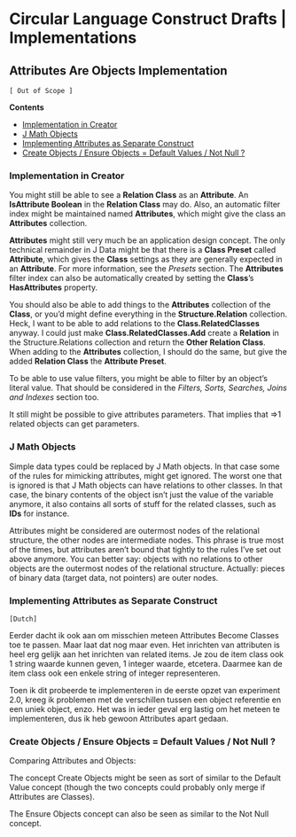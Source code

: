 ﻿Circular Language Construct Drafts | Implementations
====================================================

Attributes Are Objects Implementation
-------------------------------------

`[ Out of Scope ]`

__Contents__

- [Implementation in Creator](#implementation-in-creator)
- [J Math Objects](#j-math-objects)
- [Implementing Attributes as Separate Construct](#implementing-attributes-as-separate-construct)
- [Create Objects / Ensure Objects = Default Values / Not Null ?](#create-objects--ensure-objects--default-values--not-null-)

### Implementation in Creator

You might still be able to see a __Relation Class__ as an __Attribute__. An __IsAttribute Boolean__ in the __Relation Class__ may do. Also, an automatic filter index might be maintained named __Attributes__, which might give the class an __Attributes__ collection.

__Attributes__ might still very much be an application design concept. The only technical remainder in J Data might be that there is a __Class Preset__ called __Attribute__, which gives the __Class__ settings as they are generally expected in an __Attribute__. For more information, see the *Presets* section. The __Attributes__ filter index can also be automatically created by setting the __Class__’s __HasAttributes__ property.

You should also be able to add things to the __Attributes__ collection of the __Class__, or you’d might define everything in the __Structure.Relation__ collection. Heck, I want to be able to add relations to the __Class.RelatedClasses__ anyway. I could just make __Class.RelatedClasses.Add__ create a __Relation__ in the Structure.Relations collection and return the __Other Relation Class__. When adding to the __Attributes__ collection, I should do the same, but give the added __Relation Class__ the __Attribute Preset__.

To be able to use value filters, you might be able to filter by an object’s literal value. That should be considered in the *Filters, Sorts, Searches, Joins and Indexes* section too.

It still might be possible to give attributes parameters. That implies that =>1 related objects can get parameters.

### J Math Objects

Simple data types could be replaced by J Math objects. In that case some of the rules for mimicking attributes, might get ignored. The worst one that is ignored is that J Math objects can have relations to other classes. In that case, the binary contents of the object isn’t just the value of the variable anymore, it also contains all sorts of stuff for the related classes, such as __IDs__ for instance.

Attributes might be considered are outermost nodes of the relational structure, the other nodes are intermediate nodes. This phrase is true most of the times, but attributes aren’t bound that tightly to the rules I’ve set out above anymore. You can better say: objects with no relations to other objects are the outermost nodes of the relational structure. Actually: pieces of binary data (target data, not pointers) are outer nodes.

### Implementing Attributes as Separate Construct

`[Dutch]`

Eerder dacht ik ook aan om misschien meteen Attributes Become Classes toe te passen. Maar laat dat nog maar even. Het inrichten van attributen is heel erg gelijk aan het inrichten van related items. Je zou de item class ook 1 string waarde kunnen geven, 1 integer waarde, etcetera. Daarmee kan de item class ook een enkele string of integer representeren.

Toen ik dit probeerde te implementeren in de eerste opzet van experiment 2.0, kreeg ik problemen met de verschillen tussen een object referentie en een uniek object, enzo. Het was in ieder geval erg lastig om het meteen te implementeren, dus ik heb gewoon Attributes apart gedaan.

### Create Objects / Ensure Objects = Default Values / Not Null ?

Comparing Attributes and Objects:

The concept Create Objects might be seen as sort of similar to the Default Value concept (though the two concepts could probably only merge if Attributes are Classes).

The Ensure Objects concept can also be seen as similar to the Not Null concept.